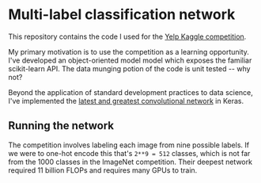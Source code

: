 # Multi-label classification network

This repository contains the code I used for the
[Yelp Kaggle competition](https://www.kaggle.com/c/yelp-restaurant-photo-classification).

My primary motivation is to use the competition as a learning opportunity. I've developed an object-oriented model model which exposes the familiar scikit-learn API. The data munging potion of the code is unit tested -- why not?

Beyond the application of standard development practices to data science, I've implemented the [latest and greatest convolutional network](http://arxiv.org/abs/1512.03385) in Keras.

## Running the network

The competition involves labeling each image from nine possible labels. If we were to one-hot encode this that's `2**9 = 512` classes, which is not far from the 1000 classes in the ImageNet competition. Their deepest network required 11 billion FLOPs and requires many GPUs to train.